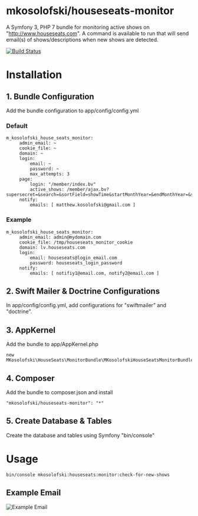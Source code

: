 # mkosolofski/houseseats-monitor
A Symfony 3, PHP 7 bundle for monitoring active shows on "http://www.houseseats.com". A command is available to run that will send email(s) of shows/descriptions when new shows are detected.

[![Build Status](https://travis-ci.org/mkosolofski/houseseats-monitor.svg?branch=master)](https://travis-ci.org/mkosolofski/houseseats-monitor)

# Installation
## 1. Bundle Configuration
Add the bundle configuration to app/config/config.yml
### Default
```
m_kosolofski_house_seats_monitor:
     admin_email: ~
     cookie_file: ~
     domain: ~
     login:
         email: ~
         password: ~
         max_attempts: 3
     page:
         login: "/member/index.bv"
         active_shows: /member/ajax.bv?supersecret=&search=&sortField=showTime&startMonthYear=&endMonthYear=&startDate=&endDate=&start=0
     notify:
         emails: [ matthew.kosolofski@gmail.com ]
```
### Example
```
m_kosolofski_house_seats_monitor:
     admin_email: admin@mydomain.com
     cookie_file: /tmp/houseseats_monitor_cookie
     domain: lv.houseseats.com
     login:
         email: houseseats@login_email.com
         password: houseseats_login_password
     notify:
         emails: [ notifiy1@email.com, notify2@email.com ]
```
## 2. Swift Mailer & Doctrine Configurations
In app/config/config.yml, add configurations for "swiftmailer" and "doctrine".

## 3. AppKernel
Add the bundle to app/AppKernel.php
```
new MKosolofski\HouseSeats\MonitorBundle\MKosolofskiHouseSeatsMonitorBundle()
```
## 4. Composer
Add the bundle to composer.json and install
```
"mkosolofski/houseseats-monitor": "*"
```
## 5. Create Database & Tables
Create the database and tables using Symfony "bin/console"

# Usage
```
bin/console mkosolofski:houseseats:monitor:check-for-new-shows
```
## Example Email
![Example Email](http://www.kozo-dev.com/assets/image/kozo-houseseats-bundle-example.gif)
